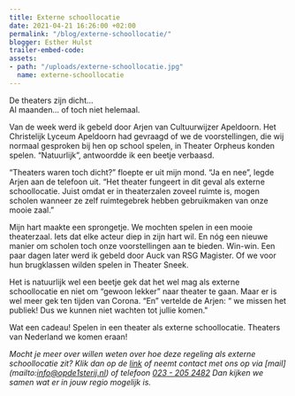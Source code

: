 ```yaml
---
title: Externe schoollocatie
date: 2021-04-21 16:26:00 +02:00
permalink: "/blog/externe-schoollocatie/"
blogger: Esther Hulst
trailer-embed-code: 
assets:
- path: "/uploads/externe-schoollocatie.jpg"
  name: externe-schoollocatie
---
```


De theaters zijn dicht…   
Al maanden… of toch niet helemaal.  

Van de week werd ik gebeld door Arjen van Cultuurwijzer Apeldoorn. Het Christelijk Lyceum Apeldoorn had gevraagd of we de voorstellingen, die wij normaal gesproken bij hen op school spelen, in Theater Orpheus konden spelen. “Natuurlijk”, antwoordde ik een beetje verbaasd.

“Theaters waren toch dicht?” floepte er uit mijn mond. “Ja en nee”, legde Arjen aan de telefoon uit. “Het theater fungeert in dit geval als externe schoollocatie. Juist omdat er in theaterzalen zoveel ruimte is, mogen scholen wanneer ze zelf ruimtegebrek hebben gebruikmaken van onze mooie zaal.”

Mijn hart maakte een sprongetje. We mochten spelen in een mooie theaterzaal. Iets dat elke acteur diep in zijn hart wil. En nóg een nieuwe manier om scholen toch onze voorstellingen aan te bieden. Win-win. Een paar dagen later werd ik gebeld door Auck van RSG Magister. Of we voor hun brugklassen wilden spelen in Theater Sneek.

Het is natuurlijk wel een beetje gek dat het wel mag als externe schoollocatie en niet om “gewoon lekker” naar theater te gaan. Maar er is wel meer gek ten tijden van Corona. “En” vertelde de Arjen: “ we missen het publiek! Dus we kunnen niet wachten tot jullie komen."

Wat een cadeau! Spelen in een theater als externe schoollocatie. Theaters van Nederland we komen eraan!


*Mocht je meer over willen weten over hoe deze regeling als externe schoollocatie zit? Klik dan op de [link](https://www.vo-raad.nl/nieuws/externe-locaties-voor-voortgezet-onderwijs-wettelijk-geregeld) of neemt contact met ons op via [mail] (mailto:info@opde1sterij.nl) of telefoon <a href="tel:+31232052482" title="Bel Op de eerste rij">023 - 205 2482</a>  Dan kijken we samen wat er in jouw regio mogelijk is.*
